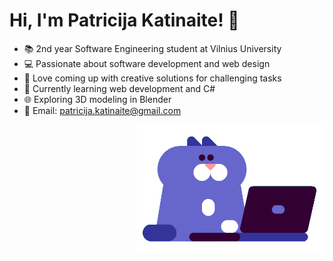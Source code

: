 # Hi, I'm Patricija Katinaite! 👋

- 📚 2nd year Software Engineering student at Vilnius University
- 💻 Passionate about software development and web design
- 🎨 Love coming up with creative solutions for challenging tasks
- 🌱 Currently learning web development and C#
- 🌐 Exploring 3D modeling in Blender
- 📧 Email: patricija.katinaite@gmail.com

<img src="cat_coding.gif" alt="" width="300" align="right">
